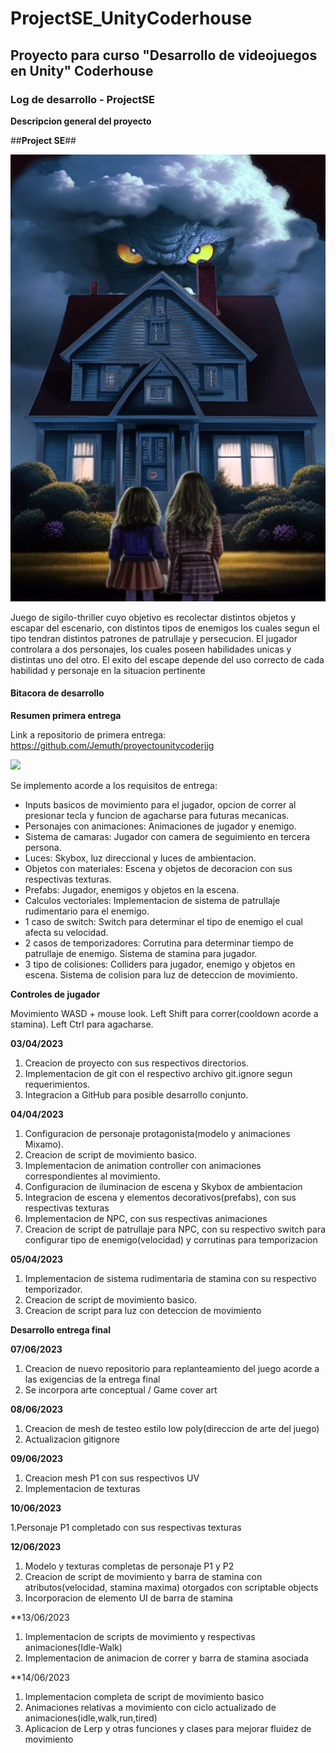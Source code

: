 # ProjectSE_UnityCoderhouse
## Proyecto para curso "Desarrollo de videojuegos en Unity" Coderhouse

### Log de desarrollo - ProjectSE

**Descripcion general del proyecto**

##**Project SE**##

![](https://raw.githubusercontent.com/Jemuth/ProjectSE_UnityCoderhouse/main/Images/GDDCoverArt.jpg)

Juego de sigilo-thriller cuyo objetivo es recolectar distintos objetos y escapar del escenario, con distintos tipos de enemigos los cuales segun el tipo tendran distintos patrones de patrullaje y persecucion. El jugador controlara a dos personajes, 
los cuales poseen habilidades unicas y distintas uno del otro. El exito del escape depende del uso correcto de cada habilidad y personaje en la situacion pertinente

#### Bitacora de desarrollo

**Resumen primera entrega**

Link a repositorio de primera entrega: https://github.com/Jemuth/proyectounitycoderjjg

![](https://github.com/Jemuth/proyectounitycoderjjg/blob/main/gifs/entrega1.gif)

Se implemento acorde a los requisitos de entrega:

- Inputs basicos de movimiento para el jugador, opcion de correr al presionar tecla y funcion de agacharse para futuras mecanicas.
- Personajes con animaciones: Animaciones de jugador y enemigo.
- Sistema de camaras: Jugador con camera de seguimiento en tercera persona.
- Luces: Skybox, luz direccional y luces de ambientacion.
- Objetos con materiales: Escena y objetos de decoracion con sus respectivas texturas.
- Prefabs: Jugador, enemigos y objetos en la escena.
- Calculos vectoriales: Implementacion de sistema de patrullaje rudimentario para el enemigo.
- 1 caso de switch: Switch para determinar el tipo de enemigo el cual afecta su velocidad.
- 2 casos de temporizadores: Corrutina para determinar tiempo de patrullaje de enemigo. Sistema de stamina para jugador.
- 3 tipo de colisiones: Colliders para jugador, enemigo y objetos en escena. Sistema de colision para luz de deteccion de movimiento.

**Controles de jugador**

Movimiento WASD + mouse look. Left Shift para correr(cooldown acorde a stamina). Left Ctrl para agacharse.

**03/04/2023**

1. Creacion de proyecto con sus respectivos directorios.
2. Implementacion de git con el respectivo archivo git.ignore segun requerimientos.
3. Integracion a GitHub para posible desarrollo conjunto.

**04/04/2023**

1. Configuracion de personaje protagonista(modelo y animaciones Mixamo).
2. Creacion de script de movimiento basico.
3. Implementacion de animation controller con animaciones correspondientes al movimiento.
4. Configuracion de iluminacion de escena y Skybox de ambientacion
5. Integracion de escena y elementos decorativos(prefabs), con sus respectivas texturas
6. Implementacion de NPC, con sus respectivas animaciones
7. Creacion de script de patrullaje para NPC, con su respectivo switch para configurar tipo de enemigo(velocidad) y corrutinas para temporizacion

**05/04/2023**

1. Implementacion de sistema rudimentaria de stamina con su respectivo temporizador.
2. Creacion de script de movimiento basico.
3. Creacion de script para luz con deteccion de movimiento

**Desarrollo entrega final**

**07/06/2023**

1. Creacion de nuevo repositorio para replanteamiento del juego acorde a las exigencias de la entrega final
2. Se incorpora arte conceptual / Game cover art

**08/06/2023**

1. Creacion de mesh de testeo estilo low poly(direccion de arte del juego)
2. Actualizacion gitignore

**09/06/2023**

1. Creacion mesh P1 con sus respectivos UV
2. Implementacion de texturas

**10/06/2023**

1.Personaje P1 completado con sus respectivas texturas

**12/06/2023**

1. Modelo y texturas completas de personaje P1 y P2 
2. Creacion de script de movimiento y barra de stamina con atributos(velocidad, stamina maxima) otorgados con scriptable objects
3. Incorporacion de elemento UI de barra de stamina

**13/06/2023

1. Implementacion de scripts de movimiento y respectivas animaciones(Idle-Walk)
2. Implementacion de animacion de correr y barra de stamina asociada

**14/06/2023

1. Implementacion completa de script de movimiento basico
2. Animaciones relativas a movimiento con ciclo actualizado de animaciones(idle,walk,run,tired)
3. Aplicacion de Lerp y otras funciones y clases para mejorar fluidez de movimiento

